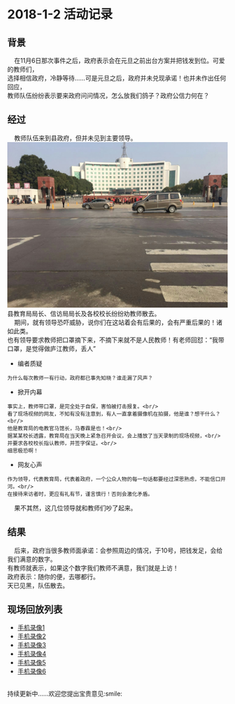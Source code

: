 # 2018-1-2 活动记录
## 背景
    在11月6日那次事件之后，政府表示会在元旦之前出台方案并把钱发到位。可爱的教师们，<br/>
选择相信政府，冷静等待……可是元旦之后，政府并未兑现承诺！也并未作出任何回应，<br/>
教师队伍纷纷表示要来政府问问情况，怎么放我们鸽子？政府公信力何在？<br/>

## 经过
    教师队伍来到县政府，但并未见到主要领导。<br/>
    ![](https://github.com/25thAssociation/LuJiang/blob/master/2018-1-2-Activity/2017123111mmexport1515475753170.jpg)
    县教育局局长、信访局局长及各校校长纷纷劝教师散去。<br/>
    期间，就有领导恐吓威胁，说你们在这站着会有后果的，会有严重后果的！诸如此类。<br/>
也有领导要求教师把口罩摘下来，不摘下来就不是人民教师！有老师回怼：“我带口罩，是觉得做庐江教师，丢人”<br/>
- 编者质疑
```
为什么每次教师一有行动，政府都已事先知晓？谁走漏了风声？
```
- 掀开内幕
```
事实上，教师带口罩，是完全处于自保，害怕被打击报复。<br/>
看了现场视频的网友，不知有没有注意到，有人一直拿着摄像机在拍摄，他是谁？想干什么？<br/>
他是教育局的电教官马馆长，马春霖是也！<br/>
据某某校长透露，教育局在当天晚上紧急召开会议，会上播放了当天录制的现场视频，<br/>
并要求各校校长指认教师，并签字保证。<br/>
细思极恐啊！
```
- 网友心声
```
作为领导，代表教育局，代表着政府，一个公众人物的每一句话都要经过深思熟虑，不能信口开河。<br/>
在接待来访者时，更应有礼有节，谨言慎行！否则会激化矛盾。
```
    果不其然，这几位领导就和教师们吵了起来。<br/>
    
## 结果
    后来，政府当很多教师面承诺：会参照周边的情况，于10号，把钱发足，会给我们满意的数字。<br/>
    有教师就表示，如果这个数字我们教师不满意，我们就是上访！<br/>
    政府表示：随你的便，去哪都行。<br/>
    天已见黑，队伍散去。<br/>
## 现场回放列表
- [手机录像1](https://github.com/25thAssociation/LuJiang/raw/master/2018-1-2-Activity/201801021515544728491.mp4)
- [手机录像2](https://github.com/25thAssociation/LuJiang/raw/master/2018-1-2-Activity/201801021515544742226.mp4)
- [手机录像3](https://github.com/25thAssociation/LuJiang/raw/master/2018-1-2-Activity/201801021515544773307.mp4)
- [手机录像4](https://github.com/25thAssociation/LuJiang/raw/master/2018-1-2-Activity/201801021515544786443.mp4)
- [手机录像5](https://github.com/25thAssociation/LuJiang/raw/master/2018-1-2-Activity/201801021515544798077.mp4)
- [手机录像6](https://github.com/25thAssociation/LuJiang/raw/master/2018-1-2-Activity/201801021515544808423.mp4)
<br/>
持续更新中……欢迎您提出宝贵意见:smile:
